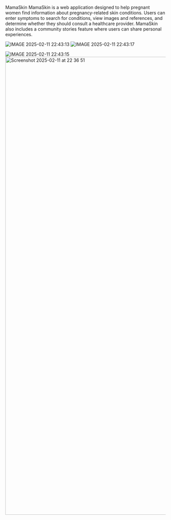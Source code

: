 MamaSkin
MamaSkin is a web application designed to help pregnant women find information about pregnancy-related skin conditions. Users can enter symptoms to search for conditions, view images and references, and determine whether they should consult a healthcare provider. MamaSkin also includes a community stories feature where users can share personal experiences.

![IMAGE 2025-02-11 22:43:13](https://github.com/user-attachments/assets/16787c13-8bca-4e73-b141-a4803fbd9f9b)
![IMAGE 2025-02-11 22:43:17](https://github.com/user-attachments/assets/2a1108a5-4ef3-438b-8981-e5fc5da189c0)

![IMAGE 2025-02-11 22:43:15](https://github.com/user-attachments/assets/f7ed1e0b-5545-402d-a9e7-cee21fa8967c)
<img width="1437" alt="Screenshot 2025-02-11 at 22 36 51" src="https://github.com/user-attachments/assets/228edb99-7ad3-439f-bc63-afb828b9787b" />
